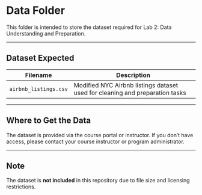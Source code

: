 # Data Folder

This folder is intended to store the dataset required for Lab 2: Data Understanding and Preparation.

---

## Dataset Expected

| Filename             | Description                                    |
|----------------------|------------------------------------------------|
| `airbnb_listings.csv` | Modified NYC Airbnb listings dataset used for cleaning and preparation tasks |

---

## Where to Get the Data

The dataset is provided via the course portal or instructor. If you don’t have access, please contact your course instructor or program administrator.

---

## Note

The dataset is **not included** in this repository due to file size and licensing restrictions.

